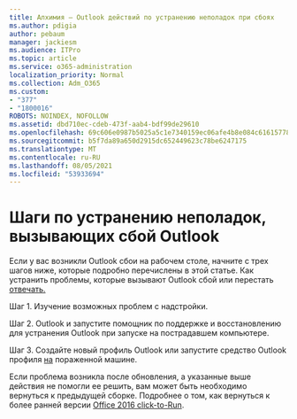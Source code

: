 ```yaml
---
title: Алхимия — Outlook действий по устранению неполадок при сбоях
ms.author: pdigia
author: pebaum
manager: jackiesm
ms.audience: ITPro
ms.topic: article
ms.service: o365-administration
localization_priority: Normal
ms.collection: Adm_O365
ms.custom:
- "377"
- "1800016"
ROBOTS: NOINDEX, NOFOLLOW
ms.assetid: dbd710ec-cdeb-473f-aab4-bdf99de29610
ms.openlocfilehash: 69c606e0987b5025a5c1e7340159ec06afe4b8e084c61615778a90114f9b4ecb
ms.sourcegitcommit: b5f7da89a650d2915dc652449623c78be6247175
ms.translationtype: MT
ms.contentlocale: ru-RU
ms.lasthandoff: 08/05/2021
ms.locfileid: "53933694"
---
```

# <a name="outlook-crash-troubleshooting-steps"></a>Шаги по устранению неполадок, вызывающих сбой Outlook

Если у вас возникли Outlook сбои на рабочем столе, начните с трех шагов ниже, которые подробно перечислены в этой статье. Как устранить проблемы, которые вызывают Outlook сбой или перестать [отвечать.](https://docs.microsoft.com/exchange/troubleshoot/outlook-crashes/crash-issues)
  
Шаг 1. Изучение возможных проблем с надстройки.
  
Шаг 2. Outlook и запустите [](https://aka.ms/SaRA-OutlookWontStart) помощник по поддержке и восстановлению для устранения Outlook при запуске на пострадавшем компьютере.
  
Шаг 3. Создайте новый профиль Outlook или запустите средство Outlook профиля [на](https://aka.ms/SaRA-OutlookSetupProfile) пораженной машине.
  
Если проблема возникла после обновления, а указанные выше действия не помогли ее решить, вам может быть необходимо вернуться к предыдущей сборке. Подробнее о том, как вернуться к более ранней версии [Office 2016 click-to-Run](https://support.microsoft.com/help/2770432).
  
